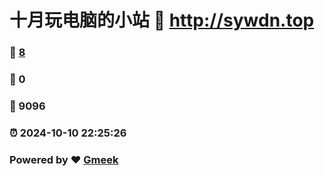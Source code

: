 # 十月玩电脑的小站 :link: http://sywdn.top 
### :page_facing_up: [8](http://sywdn.top/tag.html) 
### :speech_balloon: 0 
### :hibiscus: 9096 
### :alarm_clock: 2024-10-10 22:25:26 
### Powered by :heart: [Gmeek](https://github.com/Meekdai/Gmeek)
